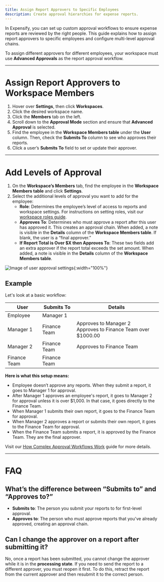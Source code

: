 ```yaml
---
title: Assign Report Approvers to Specific Employees
description: Create approval hierarchies for expense reports.
---
```


In Expensify, you can set up custom approval workflows to ensure expense reports are reviewed by the right people. This guide explains how to assign report approvers to specific employees and configure multi-level approval chains.

To assign different approvers for different employees, your workspace must use **Advanced Approvals** as the report approval workflow.

---

# Assign Report Approvers to Workspace Members

1. Hover over **Settings**, then click **Workspaces**.
2. Click the desired workspace name.
3. Click the **Members** tab on the left.
4. Scroll down to the **Approval Mode** section and ensure that **Advanced Approval** is selected.
5. Find the employee in the **Workspace Members table** under the **User** column. Then, check the **Submits To** column to see who approves their reports.
6. Click a user’s **Submits To** field to set or update their approver.

---

# Add Levels of Approval

1. On the **Workspace’s Members** tab, find the employee in the **Workspace Members table** and click **Settings**.
2. Select the additional levels of approval you want to add for the employee:
    - **Role**: Determines the employee’s level of access to reports and workspace settings. For instructions on setting roles, visit our [workspace roles guide](https://help.expensify.com/articles/expensify-classic/workspaces/Change-member-workspace-roles).
    - **Approves To**: Determines who must approve a report after this user has approved it. This creates an approval chain. When added, a note is visible in the **Details** column of the **Workspace Members table**. If blank, the user is a “final approver.”
    - **If Report Total is Over $X then Approves To**: These two fields add an extra approver if the report total exceeds the set amount. When added, a note is visible in the **Details** column of the **Workspace Members table**.

![Image of user approval settings]({{site.url}}/assets/images/Approves_To.png){:width="100%"}

## Example

Let's look at a basic workflow:

| User | Submits To | Details |
|----------|----------|-----------------|
| Employee | Manager 1 |   |
| Manager 1 | Finance Team | Approves to Manager 2<br>Approves to Finance Team over $1000.00 |
| Manager 2 | Finance Team | Approves to Finance Team |
| Finance Team | Finance Team |  |


**Here is what this setup means:**

- Employee doesn’t approve any reports. When they submit a report, it goes to Manager 1 for approval.
- After Manager 1 approves an employee's report, it goes to Manager 2 for approval unless it is over $1,000. In that case, it goes directly to the Finance Team.
- When Manager 1 submits their own report, it goes to the Finance Team for approval.
- When Manager 2 approves a report or submits their own report, it goes to the Finance Team for approval.
- When the Finance Team submits a report, it is approved by the Finance Team. They are the final approver.

Visit our [How Complex Approval Workflows Work](https://help.expensify.com/articles/expensify-classic/reports/How-Complex-Approval-Workflows-Work) guide for more details.

---

# FAQ

## What’s the difference between “Submits to” and “Approves to?”
- **Submits to**: The person you submit your reports to for first-level approval.
- **Approves to**: The person who must approve reports that you've already approved, creating an approval chain.

## Can I change the approver on a report after submitting it?  
No, once a report has been submitted, you cannot change the approver while it is in the **processing state**. If you need to send the report to a different approver, you must reopen it first. To do this, retract the report from the current approver and then resubmit it to the correct person.
